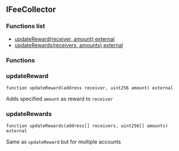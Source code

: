 
## IFeeCollector

### Functions list
- [updateReward(receiver, amount) external](#updatereward)
- [updateRewards(receivers, amounts) external](#updaterewards)

### Functions
### updateReward

```solidity
function updateReward(address receiver, uint256 amount) external
```
Adds specified `amount` as reward to `receiver`

### updateRewards

```solidity
function updateRewards(address[] receivers, uint256[] amounts) external
```
Same as `updateReward` but for multiple accounts

